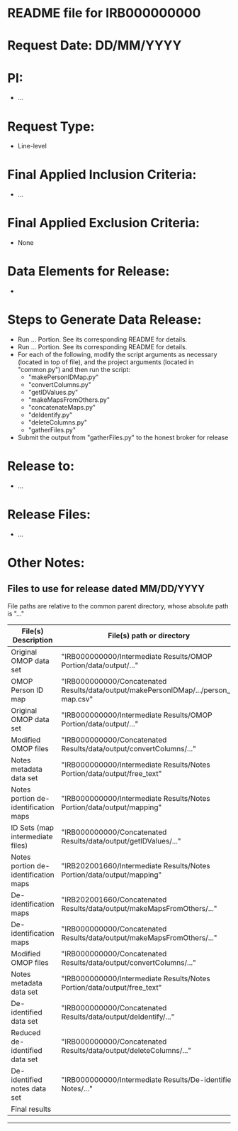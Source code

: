 # README file for IRB000000000

# Request Date: DD/MM/YYYY

# PI: 
 - ...

# Request Type:
 - Line-level

# Final Applied Inclusion Criteria:
 - ...

# Final Applied Exclusion Criteria:
 - None

# Data Elements for Release:
 - 

# Steps to Generate Data Release:
 - Run ... Portion. See its corresponding README for details.
 - Run ... Portion. See its corresponding README for details.
 - For each of the following, modify the script arguments as necessary (located in top of file), and the project arguments (located in "common.py") and then run the script:
   - "makePersonIDMap.py"
   - "convertColumns.py"
   - "getIDValues.py"
   - "makeMapsFromOthers.py"
   - "concatenateMaps.py"
   - "deIdentify.py"
   - "deleteColumns.py"
   - "gatherFiles.py"
 - Submit the output from "gatherFiles.py" to the honest broker for release

# Release to:
 - ...

# Release Files:
 - ...

# Other Notes:

## Files to use for release dated MM/DD/YYYY

File paths are relative to the common parent directory, whose absolute path is "..."

| File(s) Description                  | File(s) path or directory                                                             | Process that uses the file(s) |
| ------------------------------------ | ------------------------------------------------------------------------------------- | ----------------------------- |
| Original OMOP data set               | "IRB000000000/Intermediate Results/OMOP Portion/data/output/..."                      | makePersonIDMaps.py           |
| OMOP Person ID map                   | "IRB000000000/Concatenated Results/data/output/makePersonIDMap/.../person_id map.csv" | convertColumns.py             |
| Original OMOP data set               | "IRB000000000/Intermediate Results/OMOP Portion/data/output/..."                      | convertColumns.py             |
| Modified OMOP files                  | "IRB000000000/Concatenated Results/data/output/convertColumns/..."                    | getIDValues.py                |
| Notes metadata data set              | "IRB000000000/Intermediate Results/Notes Portion/data/output/free_text"               | getIDValues.py                |
| Notes portion de-identification maps | "IRB000000000/Intermediate Results/Notes Portion/data/output/mapping"                 | makeMapsFromOthers.py         |
| ID Sets (map intermediate files)     | "IRB000000000/Concatenated Results/data/output/getIDValues/..."                       | makeMapsFromOthers.py         |
| Notes portion de-identification maps | "IRB202001660/Intermediate Results/Notes Portion/data/output/mapping"                 | concatenateMaps.py            |
| De-identification maps               | "IRB202001660/Concatenated Results/data/output/makeMapsFromOthers/..."                | concatenateMaps.py            |
| De-identification maps               | "IRB000000000/Concatenated Results/data/output/makeMapsFromOthers/..."                | deIdentify.py                 |
| Modified OMOP files                  | "IRB000000000/Concatenated Results/data/output/convertColumns/..."                    | deIdentify.py                 |
| Notes metadata data set              | "IRB000000000/Intermediate Results/Notes Portion/data/output/free_text"               | deIdentify.py                 |
| De-identified data set               | "IRB000000000/Concatenated Results/data/output/deIdentify/..."                        | deleteColumns.py              |
| Reduced de-identified data set       | "IRB000000000/Concatenated Results/data/output/deleteColumns/..."                     | gatherFiles.py                |
| De-identified notes data set         | "IRB000000000/Intermediate Results/De-identified Notes/..."                           | gatherFiles.py                |
| Final results                        |                                                                                       | Honest broker                 |

____________________________________________________________
